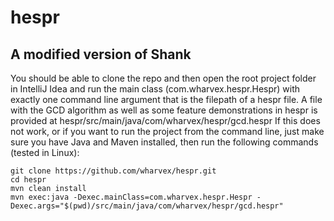 # hespr
## A modified version of Shank
You should be able to clone the repo and then open the root project folder in IntelliJ Idea and run the main class (com.wharvex.hespr.Hespr) with exactly one command line argument that is the filepath of a hespr file. A file with the GCD algorithm as well as some feature demonstrations in hespr is provided at hespr/src/main/java/com/wharvex/hespr/gcd.hespr
If this does not work, or if you want to run the project from the command line, just make sure you have Java and Maven installed, then run the following commands (tested in Linux):
```
git clone https://github.com/wharvex/hespr.git
cd hespr
mvn clean install
mvn exec:java -Dexec.mainClass=com.wharvex.hespr.Hespr -Dexec.args="$(pwd)/src/main/java/com/wharvex/hespr/gcd.hespr"
```
